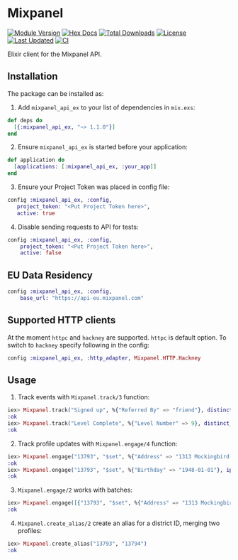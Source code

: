 # Mixpanel

[![Module Version](https://img.shields.io/hexpm/v/mixpanel_api_ex.svg)](https://hex.pm/packages/mixpanel_api_ex)
[![Hex Docs](https://img.shields.io/badge/hex-docs-lightgreen.svg)](https://hexdocs.pm/mixpanel_api_ex/)
[![Total Downloads](https://img.shields.io/hexpm/dt/mixpanel_api_ex.svg)](https://hex.pm/packages/mixpanel_api_ex)
[![License](https://img.shields.io/hexpm/l/mixpanel_api_ex.svg)](https://github.com/asakura/mixpanel_api_ex/blob/master/LICENSE)
[![Last Updated](https://img.shields.io/github/last-commit/asakura/mixpanel_api_ex.svg)](https://github.com/asakura/mixpanel_api_ex/commits/master)
[![CI](https://github.com/asakura/mixpanel_api_ex/actions/workflows/elixir.yml/badge.svg)](https://github.com/asakura/mixpanel_api_ex/actions)

Elixir client for the Mixpanel API.

## Installation

The package can be installed as:

  1. Add `mixpanel_api_ex` to your list of dependencies in `mix.exs`:

  ```elixir
  def deps do
    [{:mixpanel_api_ex, "~> 1.1.0"}]
  end
  ```

  2. Ensure `mixpanel_api_ex` is started before your application:

  ```elixir
  def application do
    [applications: [:mixpanel_api_ex, :your_app]]
  end
  ```

  3. Ensure your Project Token was placed in config file:
  ```elixir
  config :mixpanel_api_ex, :config,
     project_token: "<Put Project Token here>",
     active: true
  ```

  4. Disable sending requests to API for tests:
  ```elixir
  config :mixpanel_api_ex, :config,
      project_token: "<Put Project Token here>",
      active: false
  ```

## EU Data Residency

  ```elixir
  config :mixpanel_api_ex, :config,
      base_url: "https://api-eu.mixpanel.com"
  ```

## Supported HTTP clients

  At the moment `httpc` and `hackney` are supported. `httpc` is default option. To switch to `hackney` specify following in the config:
  ```elixir
  config :mixpanel_api_ex, :http_adapter, Mixpanel.HTTP.Hackney
  ```

## Usage

  1. Track events with `Mixpanel.track/3` function:

  ```elixir
  iex> Mixpanel.track("Signed up", %{"Referred By" => "friend"}, distinct_id: "13793")
  :ok
  iex> Mixpanel.track("Level Complete", %{"Level Number" => 9}, distinct_id: "13793", time: 1358208000, ip: "203.0.113.9")
  :ok
  ```

  2. Track profile updates with `Mixpanel.engage/4` function:

  ```elixir
  iex> Mixpanel.engage("13793", "$set", %{"Address" => "1313 Mockingbird Lane"}, ip: "123.123.123.123")
  :ok
  iex> Mixpanel.engage("13793", "$set", %{"Birthday" => "1948-01-01"}, ip: "123.123.123.123")
  :ok
  ```

  3. `Mixpanel.engage/2` works with batches:

  ```elixir
  iex> Mixpanel.engage([{"13793", "$set", %{"Address" => "1313 Mockingbird Lane"}}, {"13793", "$set", %{"Birthday" => "1948-01-01"}}], ip: "123.123.123.123")
  :ok
  ```

  4. `Mixpanel.create_alias/2` create an alias for a district ID, merging two profiles:

  ```elixir
  iex> Mixpanel.create_alias("13793", "13794")
  :ok
  ```
